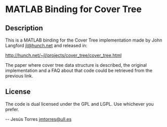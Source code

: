 # MATLAB Binding for Cover Tree

## Description

This is a MATLAB binding for the Cover Tree implementation made by John Langford
<jl@hunch.net> and released in:

http://hunch.net/~jl/projects/cover_tree/cover_tree.html

The paper where cover tree data structure is described, the original implementation
and a FAQ about that code could be retrieved from the previous link.

## License

The code is dual licensed under the GPL and LGPL. Use whichever you prefer.


-- Jesús Torres <jmtorres@ull.es>
